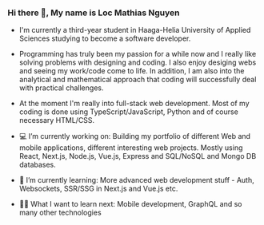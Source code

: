 ### Hi there 👋, My name is Loc Mathias Nguyen 

- I'm currently a third-year student in Haaga-Helia University of Applied Sciences studying to become a software developer.

- Programming has truly been my passion for a while now and I really like solving problems with designing and coding. I also enjoy desiging webs and seeing my work/code come to life. In addition, I am also into the analytical and mathematical approach that coding will successfully deal with practical challenges.

- At the moment I'm really into full-stack web development. Most of my coding is done using TypeScript/JavaScript, Python and of course necessary HTML/CSS. 

- 💻 I’m currently working on: Building my portfolio of different Web and mobile applications, different interesting web projects. Mostly using React, Next.js, Node.js, Vue.js,  Express and SQL/NoSQL and Mongo DB databases.

- 📖 I’m currently learning: More advanced web development stuff - Auth, Websockets, SSR/SSG in Next.js and Vue.js etc.

- 👨‍🎓 What I want to learn next: Mobile development,  GraphQL and so many other technologies 
